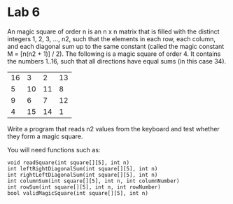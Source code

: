 # Lab 6

An magic square of order n is an n x n matrix that is filled with the distinct integers 1, 2, 3, …, n2, such that the elements in each row, each column, and each diagonal sum up to the same constant (called the magic constant M = [n(n2 + 1)] / 2). The following is a magic square of order 4. It contains the numbers 1..16, such that all directions have equal sums (in this case 34).

|     |     |     |     |
| --- | --- | --- | --- |
| 16 | 3  | 2  | 13 |
| 5  | 10 | 11 | 8  |
| 9  | 6  | 7  | 12 |
| 4  | 15 | 14 |	1 |
  
Write a program that reads n2 values from the keyboard and test whether they form a magic square.

You will need functions such as:
```
void readSquare(int square[][5], int n)		
int leftRightDiagonalSum(int square[][5], int n)	
int rightLeftDiagonalSum(int square[][5], int n)
int columnSum(int square[][5], int n, int columnNumber)
int rowSum(int square[][5], int n, int rowNumber)
bool validMagicSquare(int square[][5], int n)
```
